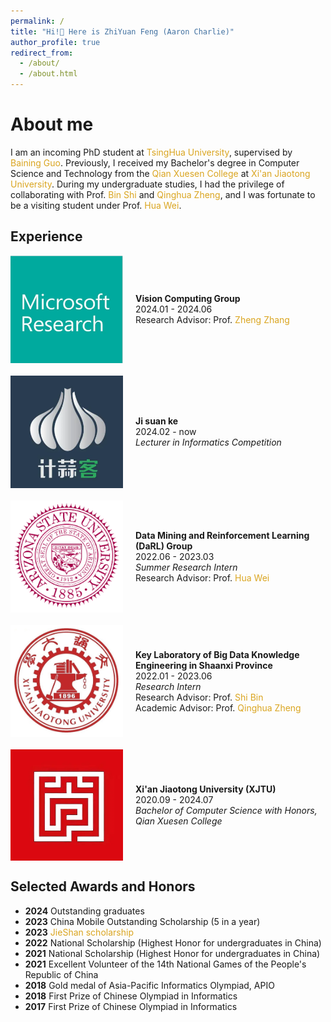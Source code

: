 ```yaml
---
permalink: /
title: "Hi!👋 Here is ZhiYuan Feng (Aaron Charlie)"
author_profile: true
redirect_from: 
  - /about/
  - /about.html
---
```


About me
======

<p>I am an incoming PhD student at <a href="https://www.tsinghua.edu.cn/" style="color:#DAA520; text-decoration:none;">TsingHua University</a>, supervised by <a href="https://www.microsoft.com/en-us/research/people/bainguo/" style="color:#DAA520; text-decoration:none;">Baining Guo</a>. Previously, I received my Bachelor's degree in Computer Science and Technology from the <a href="http://bjb.xjtu.edu.cn/" style="color:#DAA520; text-decoration:none;">Qian Xuesen College</a> at <a href="https://www.xjtu.edu.cn/" style="color:#DAA520; text-decoration:none;">Xi'an Jiaotong University</a>. During my undergraduate studies, I had the privilege of collaborating with Prof. <a href="https://gr.xjtu.edu.cn/en/web/shibin/home" style="color:#DAA520; text-decoration:none;">Bin Shi</a> and <a href="https://www.tongji.edu.cn/info/1122/35385.htm" style="color:#DAA520; text-decoration:none;">Qinghua Zheng</a>, and I was fortunate to be a visiting student under Prof. <a href="https://www.public.asu.edu/~hwei27/" style="color:#DAA520; text-decoration:none;">Hua Wei</a>.</p>

## Experience

<!-- <div style="display: flex; align-items: center; margin-bottom: 20px;">
    <img src="https://example.com/ucberkeley-logo.png" alt="UC Berkeley Logo" width="60" style="margin-right: 20px;"/>
    <div>
        <strong>University of California, Berkeley</strong><br/>
        2024.8 -<br/>
        <em>Incoming PhD Student</em><br/>
        Advisor: Prof. <a href="https://www.example.com/jitendra-malik" style="color:#DAA520; text-decoration:none;">Jitendra Malik</a>, 
        Prof. <a href="https://www.example.com/pieter-abbeel" style="color:#DAA520; text-decoration:none;">Pieter Abbeel</a>, 
        Prof. <a href="https://www.example.com/alyosha-efros" style="color:#DAA520; text-decoration:none;">Alyosha Efros</a>
    </div>
</div>

<div style="display: flex; align-items: center; margin-bottom: 20px;">
    <img src="https://example.com/stanford-logo.png" alt="Stanford University Logo" width="60" style="margin-right: 20px;"/>
    <div>
        <strong>Stanford University</strong><br/>
        2023.02 - Present<br/>
        <em>Visiting Research Student through the UGVR Program</em><br/>
        Research Advisor: Prof. <a href="https://www.example.com/leonidas-guibas" style="color:#DAA520; text-decoration:none;">Leonidas J. Guibas</a>
    </div>
</div>

<div style="display: flex; align-items: center; margin-bottom: 20px;">
    <img src="https://example.com/nvidia-logo.png" alt="NVIDIA Logo" width="60" style="margin-right: 20px;"/>
    <div>
        <strong>NVIDIA GEAR Lab</strong><br/>
        2024.2 - 2024.7<br/>
        <em>Research Intern, lead of Humanoid Whole-body Control project</em><br/>
        Research Advisor: Dr. <a href="https://www.example.com/jim-fan" style="color:#DAA520; text-decoration:none;">Jim Fan</a>, 
        Prof. <a href="https://www.example.com/yuke-zhu" style="color:#DAA520; text-decoration:none;">Yuke Zhu</a>
    </div>
</div>

<div style="display: flex; align-items: center; margin-bottom: 20px;">
    <img src="https://example.com/bigai-logo.png" alt="BIGAI Logo" width="60" style="margin-right: 20px;"/>
    <div>
        <strong>Beijing Institute for General Artificial Intelligence (BIGAI)</strong><br/>
        2021.12 - Present<br/>
        <em>Research Intern</em><br/>
        Research Advisor: Dr. <a href="https://www.example.com/siyuan-huang" style="color:#DAA520; text-decoration:none;">Siyuan Huang</a><br/>
        Academic Advisor: Prof. <a href="https://www.example.com/song-chun-zhu" style="color:#DAA520; text-decoration:none;">Song-Chun Zhu</a>
    </div>
</div>-->

<div style="display: flex; align-items: center; margin-bottom: 20px;">
    <img src="/images/msr.png" alt="microsoft research Logo" width="180" style="margin-right: 20px;"/>
    <div>
        <strong>Vision Computing Group</strong><br/>
        2024.01 - 2024.06 <br/>
        Research Advisor: Prof. <a href="https://stupidzz.github.io/" style="color:#DAA520; text-decoration:none;">Zheng Zhang</a><br/>
    </div>
</div> 

<div style="display: flex; align-items: center; margin-bottom: 20px;">
    <img src="/images/jisuanke_logo.png" alt="jisuanke Logo" width="180" style="margin-right: 20px;"/>
    <div>
        <strong>Ji suan ke</strong><br/>
        2024.02 - now<br/>
        <em>Lecturer in Informatics Competition</em><br/>
    </div>
</div> 

<div style="display: flex; align-items: center; margin-bottom: 20px;">
    <img src="/images/asu_logo.png" alt="ASU Logo" width="180" style="margin-right: 20px;"/>
    <div>
        <strong>Data Mining and Reinforcement Learning (DaRL) Group</strong><br/>
        2022.06 - 2023.03<br/>
        <em>Summer Research Intern</em><br/>
        Research Advisor: Prof. <a href="https://www.public.asu.edu/~hwei27/" style="color:#DAA520; text-decoration:none;">Hua Wei</a>
    </div>
</div> 

<div style="display: flex; align-items: center; margin-bottom: 20px;">
    <img src="/images/xjtu_logo.png" alt="Xi'an Jiaotong University Logo" width="180" style="margin-right: 20px;"/>
    <div>
        <strong>Key Laboratory of Big Data Knowledge Engineering in Shaanxi Province</strong><br/>
        2022.01 - 2023.06<br/>
        <em>Research Intern</em><br/>
        Research Advisor: Prof. <a href="https://gr.xjtu.edu.cn/en/web/shibin/home" style="color:#DAA520; text-decoration:none;">Shi Bin</a><br/>
        Academic Advisor: Prof. <a href="https://www.tongji.edu.cn/info/1122/35385.htm" style="color:#DAA520; text-decoration:none;">Qinghua Zheng</a>
    </div>
</div>

<div style="display: flex; align-items: center; margin-bottom: 20px;">
    <img src="/images/qianxuesen_logo.png" alt="Xi'an Jiaotong University Logo" width="180" style="margin-right: 20px;"/>
    <div>
        <strong>Xi'an Jiaotong University (XJTU)</strong><br/>
        2020.09 - 2024.07<br/>
        <em>Bachelor of Computer Science with Honors, Qian Xuesen College</em><br/>
    </div>
</div>



## Selected Awards and Honors

- **2024** Outstanding graduates
- **2023** China Mobile Outstanding Scholarship (5 in a year)
- **2023** <a href="http://www.ef.xjtu.edu.cn/info/1026/7399.htm" style="color:#DAA520; text-decoration:none;">JieShan scholarship</a>
- **2022** National Scholarship (Highest Honor for undergraduates in China)
- **2021** National Scholarship (Highest Honor for undergraduates in China)
- **2021** Excellent Volunteer of the 14th National Games of the People's Republic of China
- **2018** Gold medal of Asia-Pacific Informatics Olympiad, APIO
- **2018** First Prize of Chinese Olympiad in Informatics
- **2017** First Prize of Chinese Olympiad in Informatics

